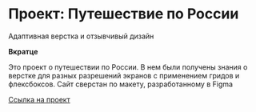 # Проект: Путешествие по России

Адаптивная верстка и отзывчивый дизайн

**Вкратце**

Это проект о путешествии по России. В нем были получены знания о верстке для разных разрешений экранов с применением гридов и флексбоксов.
Сайт сверстан по макету, разработанному в Figma

[Ссылка на проект](https://son1ss.github.io/russian-travel/)